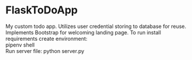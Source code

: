 # FlaskToDoApp
My custom todo app. Utilizes user credential storing to database for reuse.  Implements Bootstrap for welcoming landing page.
To run install requirements
create environment:
<br>
  pipenv shell
<br>
Run server file:
  python server.py
  
